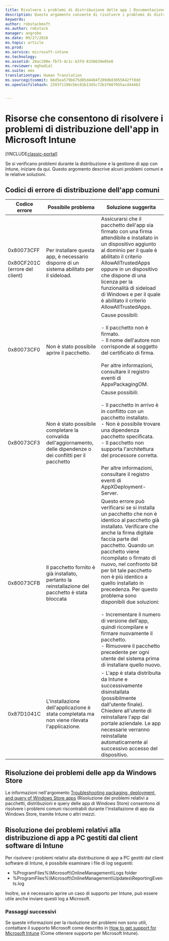```yaml
---
title: Risolvere i problemi di distribuzione delle app | Documentazione Microsoft
description: Questo argomento consente di risolvere i problemi di distribuzione dell&quot;app in Microsoft Intune.
keywords: 
author: robstackmsft
ms.author: robstack
manager: angrobe
ms.date: 09/27/2016
ms.topic: article
ms.prod: 
ms.service: microsoft-intune
ms.technology: 
ms.assetid: 28ac298e-fb73-4c1c-b3fd-8336639e05e6
ms.reviewer: mghadial
ms.suite: ems
translationtype: Human Translation
ms.sourcegitcommit: b6d5ea579b675d85d4404f289db83055642ffddd
ms.openlocfilehash: 239371198cbbc01b1345c72b3f887055acd44462


---
```


# <a name="troubleshoot-app-deployment-problems-in-microsoft-intune"></a>Risorse che consentono di risolvere i problemi di distribuzione dell'app in Microsoft Intune

[!INCLUDE[classic-portal](../includes/classic-portal.md)]

Se si verificano problemi durante la distribuzione e la gestione di app con Intune, iniziare da qui. Questo argomento descrive alcuni problemi comuni e le relative soluzioni.

## <a name="common-app-deployment-error-codes"></a>Codici di errore di distribuzione dell'app comuni

|Codice errore|Possibile problema|Soluzione suggerita|
|--------------|--------------------|------------------------|
|0x80073CFF<br /><br />0x80CF201C (errore del client)|Per installare questa app, è necessario disporre di un sistema abilitato per il sideload.|Assicurarsi che il pacchetto dell'app sia firmato con una firma attendibile e installato in un dispositivo aggiunto al dominio per il quale è abilitato il criterio AllowAllTrustedApps oppure in un dispositivo che dispone di una licenza per la funzionalità di sideload di Windows e per il quale è abilitato il criterio AllowAllTrustedApps.|
|0x80073CF0|Non è stato possibile aprire il pacchetto.|Cause possibili:<br /><br />-   Il pacchetto non è firmato.<br />-   Il nome dell'autore non corrisponde al soggetto del certificato di firma.<br /><br />Per altre informazioni, consultare il registro eventi di AppxPackagingOM.|
|0x80073CF3|Non è stato possibile completare la convalida dell'aggiornamento, delle dipendenze o dei conflitti per il pacchetto|Cause possibili:<br /><br />-   Il pacchetto in arrivo è in conflitto con un pacchetto installato.<br />-   Non è possibile trovare una dipendenza pacchetto specificata.<br />-   Il pacchetto non supporta l'architettura del processore corretta.<br /><br />Per altre informazioni, consultare il registro eventi di AppXDeployment-Server.|
|0x80073CFB|Il pacchetto fornito è già installato, pertanto la reinstallazione del pacchetto è stata bloccata|Questo errore può verificarsi se si installa un pacchetto che non è identico al pacchetto già installato. Verificare che anche la firma digitale faccia parte del pacchetto. Quando un pacchetto viene ricompilato o firmato di nuovo, nel confronto bit per bit tale pacchetto non è più identico a quello installato in precedenza. Per questo problema sono disponibili due soluzioni:<br /><br />-   Incrementare il numero di versione dell'app, quindi ricompilare e firmare nuovamente il pacchetto.<br />-   Rimuovere il pacchetto precedente per ogni utente del sistema prima di installare quello nuovo.|
|0x87D1041C|L'installazione dell'applicazione è stata completata ma non viene rilevata l'applicazione.|- L'app è stata distribuita da Intune e successivamente disinstallata (possibilmente dall'utente finale). Chiedere all'utente di reinstallare l'app dal portale aziendale. Le app necessarie verranno reinstallate automaticamente al successivo accesso del dispositivo.|

## <a name="troubleshooting-apps-from-the-windows-store"></a>Risoluzione dei problemi delle app da Windows Store

Le informazioni nell'argomento [Troubleshooting packaging, deployment, and query of Windows Store apps](https://msdn.microsoft.com/library/windows/desktop/hh973484.aspx) (Risoluzione dei problemi relativi a pacchetti, distribuzioni e query delle app di Windows Store) consentono di risolvere i problemi comuni riscontrabili durante l'installazione di app da Windows Store, tramite Intune o altri mezzi.

## <a name="troubleshooting-app-deployment-to-pcs-managed-by-the-intune-software-client"></a>Risoluzione dei problemi relativi alla distribuzione di app a PC gestiti dal client software di Intune
Per risolvere i problemi relativi alla distribuzione di app a PC gestiti dal client software di Intune, è possibile esaminare i file di log seguenti:
- %ProgramFiles%\Microsoft\OnlineManagement\Logs folder
- %ProgramFiles%\Microsoft\OnlineManagement\Updates\ReportingEvents.log

Inoltre, se è necessario aprire un caso di supporto per Intune, può essere utile anche inviare questi log a Microsoft.


### <a name="next-steps"></a>Passaggi successivi
Se queste informazioni per la risoluzione dei problemi non sono utili, contattare il supporto Microsoft come descritto in [How to get support for Microsoft Intune](how-to-get-support-for-microsoft-intune.md) (Come ottenere supporto per Microsoft Intune).



<!--HONumber=Dec16_HO2-->


